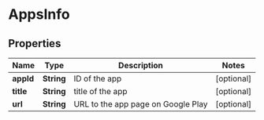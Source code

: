 

# AppsInfo


## Properties

| Name | Type | Description | Notes |
|------------ | ------------- | ------------- | -------------|
|**appId** | **String** | ID of the app |  [optional] |
|**title** | **String** | title of the app |  [optional] |
|**url** | **String** | URL to the app page on Google Play |  [optional] |



